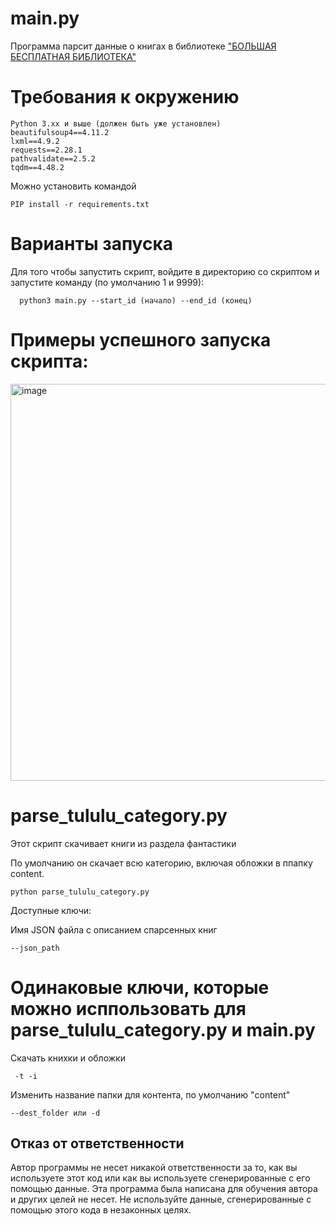# main.py
Программа парсит данные о книгах в библиотеке ["БОЛЬШАЯ БЕСПЛАТНАЯ БИБЛИОТЕКА"](https://tululu.org)

# Требования к окружению
```
Python 3.xx и выше (должен быть уже установлен)
beautifulsoup4==4.11.2
lxml==4.9.2
requests==2.28.1
pathvalidate==2.5.2
tqdm==4.48.2
```
Можно установить командой  
``` 
PIP install -r requirements.txt
```

# Варианты запуска

Для того чтобы запустить скрипт, войдите в директорию со скриптом и запустите команду (по умолчанию 1 и 9999):
```
  python3 main.py --start_id (начало) --end_id (конец)

```

# Примеры успешного запуска скрипта:

<img width="635" alt="image" src="https://user-images.githubusercontent.com/55636018/222972132-a028a5b7-ab9d-44e1-9c75-0c55811fd223.png">


# parse_tululu_category.py

Этот скрипт скачивает книги из раздела фантастики

По умолчанию он скачает всю категорию, включая обложки в ппапку content.
```
python parse_tululu_category.py
```

Доступные ключи:

Имя JSON файла с описанием спарсенных книг
```
--json_path
```


# Одинаковые ключи, которые можно исппользовать для parse_tululu_category.py и main.py

Скачать  книхки и обложки
```
 -t -i
```
Изменить название папки для контента, по умолчанию "content"
```
--dest_folder или -d
```

## Отказ от ответственности

Автор программы не несет никакой ответственности за то, как вы используете этот код или как вы используете сгенерированные с его помощью данные. Эта программа была написана для обучения автора и других целей не несет. Не используйте данные, сгенерированные с помощью этого кода в незаконных целях.
